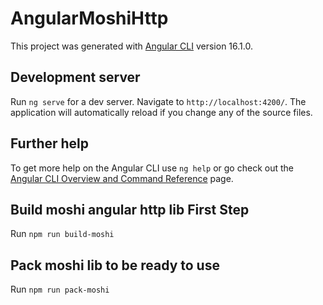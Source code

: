 # AngularMoshiHttp

This project was generated with [Angular CLI](https://github.com/angular/angular-cli) version 16.1.0.

## Development server

Run `ng serve` for a dev server. Navigate to `http://localhost:4200/`. The application will automatically reload if you change any of the source files.

## Further help

To get more help on the Angular CLI use `ng help` or go check out the [Angular CLI Overview and Command Reference](https://angular.io/cli) page.

## Build moshi angular http lib First Step

Run `npm run build-moshi` 

## Pack moshi lib to be ready to use

Run `npm run pack-moshi`
